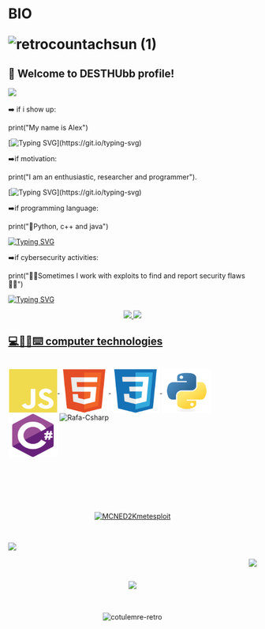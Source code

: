 <h1 align="left">BIO

<div align="left">
	
![retrocountachsun (1)](https://user-images.githubusercontent.com/90658763/185750255-5806f6a4-d2df-487c-aaf7-e4f2c6068e9e.gif)

</div>

</h1>	
<h2 align="left">
  👋 Welcome to DESTHUbb profile!
</h2>

</div>
  <p align="left"> 
  <img src="https://profile-counter.glitch.me/ DESTHUbb/count.svg" />
</p>

➡️ if i show up:

  print("My name is Alex")
  
  [![Typing SVG](https://readme-typing-svg.herokuapp.com?color=00D13B&width=750&lines=>>>+My+name+is+Alex.)](https://git.io/typing-svg)
  
 ➡️if motivation:

  print("I am an enthusiastic, researcher and programmer").

[![Typing SVG](https://readme-typing-svg.herokuapp.com?color=00D13B&width=750&lines=>>>+I+am+an+enthusiastic,+researcher+and+programmer.)](https://git.io/typing-svg)

➡️if programming language:

 print("🐲Python, c++ and java")
 
 [![Typing SVG](https://readme-typing-svg.herokuapp.com?color=00D13B&width=750&lines=>>>+🐲+Python,+Java+and+c++)](https://git.io/typing-svg)

➡️if cybersecurity activities:
 
 print("👨‍💻Sometimes I work with exploits to find and report security flaws 👨‍💻")

 [![Typing SVG](https://readme-typing-svg.herokuapp.com?color=00D13B&width=750&lines=>>>+👨‍💻+Sometimes+I+work+with+exploits+to+find+and+report+security+flaws+👨‍💻)](https://git.io/typing-svg)

<div align="center">
  
  <a href="https://github.com/DESTHUbb">

  <img height="165em" src="https://github-readme-stats.vercel.app/api?username=DESTHUbb&show_icons=true&theme=outrun&include_all_commits=true&count_private=true"/>

  <img height="165em" src="https://github-readme-stats.vercel.app/api/top-langs/?username=DESTHUbb&layout=compact&langs_count=7&theme=aura"/>

</div>

## 💻👨‍💻⌨️️ computer technologies

<div style="display: inline_block"><br>

  <img align="center" alt="Rafa-Js" height="90" width="100" src="https://raw.githubusercontent.com/devicons/devicon/master/icons/javascript/javascript-plain.svg">

  <img align="center" alt="Rafa-Ts" height="90" width="100" src="https://raw.githubusercontent.com/devicons/devicon/master/icons/html5/html5-original.svg">

  <img align="center" alt="Rafa-CSS" height="90" width="100" src="https://raw.githubusercontent.com/devicons/devicon/master/icons/css3/css3-original.svg">

  <img align="center" alt="Rafa-Python" height="90" width="100" src="https://raw.githubusercontent.com/devicons/devicon/master/icons/python/python-original.svg">

  <img align="center" alt="Rafa-Csharp" height="90" width="100" src="https://raw.githubusercontent.com/devicons/devicon/master/icons/csharp/csharp-original.svg">

 <img  align="right" alt="Rafa-Csharp" height="200" width="400" src="https://cdn.jsdelivr.net/gh/devicons/devicon/icons/linux/linux-original.svg">
  
</div></br>

<div align="center">

![MCNED2Kmetesploit](https://user-images.githubusercontent.com/90658763/182873994-43e838ce-074e-445a-ba7b-415faf01ef3d.gif)

</div></br>

  <a href="https://discord.gg/Destikaa17 #0642" target="_blank"><img src="https://img.shields.io/badge/Discord-7289DA?style=for-the-badge&logo=discord&logoColor=white" target="_blank"></a> 

<div align="right">
  <a href = "mailto:wagebo3208@gmail.com"><img src="https://img.shields.io/badge/-Gmail-%23333?style=for-the-badge&logo=gmail&logoColor=red" target="_white"></a>
  
  
<h3 align="center">
	<img align="center" src="http://github-readme-streak-stats.herokuapp.com?user=DESTHUbb&theme=midnight-purple&hide_border=true&background=#0d1117&currStreakNum=00DD24">
</h3></br>

<div align="center">

![cotulemre-retro](https://user-images.githubusercontent.com/90658763/185743139-ff92651a-f727-4bd1-be2f-1ae318d62e98.gif)

